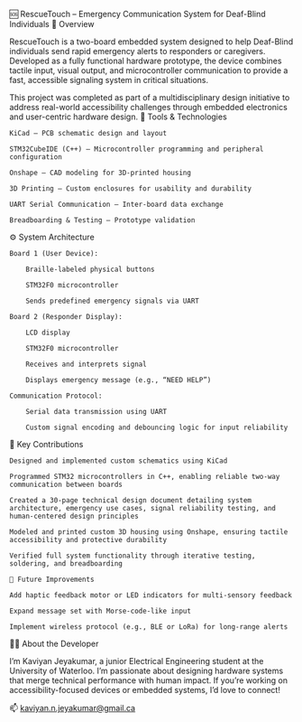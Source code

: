 🆘 RescueTouch – Emergency Communication System for Deaf-Blind Individuals
📘 Overview

RescueTouch is a two-board embedded system designed to help Deaf-Blind individuals send rapid emergency alerts to responders or caregivers. Developed as a fully functional hardware prototype, the device combines tactile input, visual output, and microcontroller communication to provide a fast, accessible signaling system in critical situations.

This project was completed as part of a multidisciplinary design initiative to address real-world accessibility challenges through embedded electronics and user-centric hardware design.
🔧 Tools & Technologies

    KiCad – PCB schematic design and layout

    STM32CubeIDE (C++) – Microcontroller programming and peripheral configuration

    Onshape – CAD modeling for 3D-printed housing

    3D Printing – Custom enclosures for usability and durability

    UART Serial Communication – Inter-board data exchange

    Breadboarding & Testing – Prototype validation

⚙️ System Architecture

    Board 1 (User Device):

        Braille-labeled physical buttons

        STM32F0 microcontroller

        Sends predefined emergency signals via UART

    Board 2 (Responder Display):

        LCD display

        STM32F0 microcontroller

        Receives and interprets signal

        Displays emergency message (e.g., “NEED HELP”)

    Communication Protocol:

        Serial data transmission using UART

        Custom signal encoding and debouncing logic for input reliability

🧠 Key Contributions

    Designed and implemented custom schematics using KiCad

    Programmed STM32 microcontrollers in C++, enabling reliable two-way communication between boards

    Created a 30-page technical design document detailing system architecture, emergency use cases, signal reliability testing, and human-centered design principles

    Modeled and printed custom 3D housing using Onshape, ensuring tactile accessibility and protective durability

    Verified full system functionality through iterative testing, soldering, and breadboarding

    📌 Future Improvements

    Add haptic feedback motor or LED indicators for multi-sensory feedback

    Expand message set with Morse-code-like input

    Implement wireless protocol (e.g., BLE or LoRa) for long-range alerts

🙋‍♂️ About the Developer

I’m Kaviyan Jeyakumar, a junior Electrical Engineering student at the University of Waterloo. I’m passionate about designing hardware systems that merge technical performance with human impact. If you’re working on accessibility-focused devices or embedded systems, I’d love to connect!

📫 kaviyan.n.jeyakumar@gmail.ca
